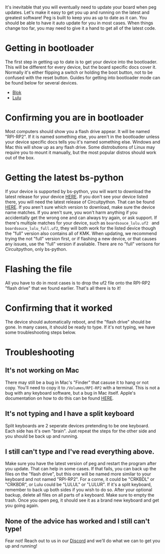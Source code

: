 It's inevitable that you will eventually need to update your board when peg
updates. Let's make it easy to get you up and running on the latest and greatest
software! Peg is built to keep you as up to date as it can. You should be able
to have it auto update for you in most cases. When things change too far, you
may need to give it a hand to get all of the latest code.

# Getting in bootloader

The first step in getting up to date is to get your device into the bootloader.
This will be different for every device, but the board specific docs cover it.
Normally it's either flipping a switch or holding the boot button, not to be
confused with the reset button. Guides for getting into bootloader mode can be
found below for several devices.

- [Blok](./blok.md)
- [Lulu](https://boardsource.xyz/help/6306d4840b62f46fa9448c0b)


# Confirming you are in bootloader

Most computers should show you a flash drive appear. It will be named "RPI-RP2".
If it is named something else, you aren't in the bootloader unless your device
specific docs tells you it's named something else. Windows and Mac this will
show up as any flash drive. Some distrobutions of Linux may require you to mount
it manually, but the most popular distros should work out of the box.

# Getting the latest bs-python

If your device is supported by bs-python, you will want to download the latest
release for your device
[HERE](https://github.com/boardsource/bs-python/releases). If you don't see your
device listed there, you will need the latest release of Circuitpython. That can
be found [HERE](https://circuitpython.org/downloads). If you aren't sure which
version to download, make sure the device name matches. If you aren't sure, you
won't harm anything if you accidentally get the wrong one and can always try
again, or ask support. If there's multiple matches for your device, such as
`boardsouce_lulu.uf2 ` and `boardsouce_lulu_full.uf2`, they will both work for
the listed device though the "full" version also contains all of KMK. When
updating, we recommend trying the not "full" version first, or if flashing a new
device, or that causes any issues, use the "full" version if avaliable. There
are no "full" verisons for Circuitpython, only bs-python.


# Flashing the file

All you have to do in most cases is to drop the uf2 file onto the RPI-RP2 "flash
drive" that we found earlier. That's all there is to it! 

# Confirming that it worked

The device should automatically reboot, and the "flash drive" should be gone. In
many cases, it should be ready to type. If it's not typing, we have some
troubleshooting steps below.


# Troubleshooting

## It's not working on Mac

There may still be a bug in Mac's "Finder" that casuse it to hang or not copy.
You'll need to copy it to `/Volumes/RPI-RP2` with a terminal. This is not a bug
with any keyboard software, but a bug in Mac itself. Apple's documentation on
how to do this can be found
[HERE](https://support.apple.com/guide/terminal/manage-files-apddfb31307-3e90-432f-8aa7-7cbc05db27f7/mac).

## It's not typing and I have a split keyboard

Split keyboards are 2 seperate devices pretending to be one keyboard. Each side
has it's own "brain". Just repeat the steps for the other side and you should be
back up and running.

## I still can't type and I've read everything above.

Make sure you have the latest version of peg and restart the program after you
update. That can help in some cases. If that fails, you can back up the files on
the "flash drive", but this one will be named more similar to your keyboard and
not named "RPI-RP2". For a corne, it could be "CRKBDL" or "CRKBDR", or Lulu
could be "LULUL" or "LULUR". If it's a split keyboard, remember to back up both
sides if you wish to do so. After your optional backup, delete all files on all
parts of a keyboard. Make sure to empty the trash. Once you open peg, it should
see it as a brand new keyboard and get you going again.

## None of the advice has worked and I still can't type!

Fear not! Reach out to us in our [Discord](https://discord.gg/2SkMcMxFA9) and
we'll do what we can to get you up and running!
